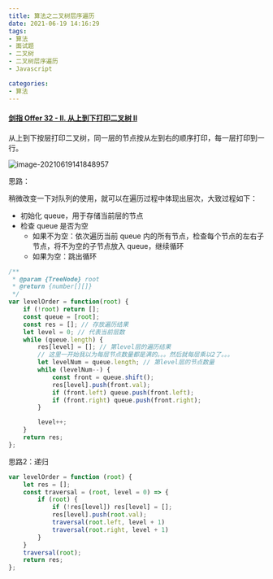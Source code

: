 ```yaml
---
title: 算法之二叉树层序遍历
date: 2021-06-19 14:16:29
tags:
- 算法
- 面试题
- 二叉树
- 二叉树层序遍历
- Javascript

categories:
- 算法
---
```


#### [剑指 Offer 32 - II. 从上到下打印二叉树 II](https://leetcode-cn.com/problems/cong-shang-dao-xia-da-yin-er-cha-shu-ii-lcof/)

从上到下按层打印二叉树，同一层的节点按从左到右的顺序打印，每一层打印到一行。

![image-20210619141848957](D:\Blogs\NollieLeo.github.io\source\_posts\算法之二叉树层序遍历\image-20210619141848957.png)



思路：

稍微改变一下对队列的使用，就可以在遍历过程中体现出层次，大致过程如下：

- 初始化 queue，用于存储当前层的节点
- 检查 queue 是否为空
  - 如果不为空：依次遍历当前 queue 内的所有节点，检查每个节点的左右子节点，将不为空的子节点放入 queue，继续循环
  - 如果为空：跳出循环

```js
/**
 * @param {TreeNode} root
 * @return {number[][]}
 */
var levelOrder = function(root) {
    if (!root) return [];
    const queue = [root];
    const res = []; // 存放遍历结果
    let level = 0; // 代表当前层数
    while (queue.length) {
        res[level] = []; // 第level层的遍历结果
        // 这里一开始我以为每层节点数量都是满的。。。然后就每层乘以2了。。。
        let levelNum = queue.length; // 第level层的节点数量
        while (levelNum--) {
            const front = queue.shift();
            res[level].push(front.val);
            if (front.left) queue.push(front.left);
            if (front.right) queue.push(front.right);
        }

        level++;
    }
    return res;
};
```



思路2：递归

```js
var levelOrder = function (root) {
    let res = [];
    const traversal = (root, level = 0) => {
        if (root) {
            if (!res[level]) res[level] = [];
            res[level].push(root.val);
            traversal(root.left, level + 1)
            traversal(root.right, level + 1)
        }
    }
    traversal(root);
    return res;
};
```

